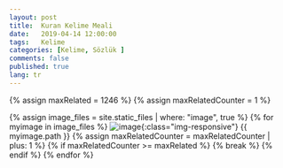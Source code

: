 ```yaml
---
layout: post
title:  Kuran Kelime Meali
date:   2019-04-14 12:00:00
tags:   Kelime
categories: [Kelime, Sözlük ]
comments: false
published: true
lang: tr
---
```



<link rel="stylesheet" href="https://maxcdn.bootstrapcdn.com/bootstrap/3.3.7/css/bootstrap.min.css">
<!-- Opsiyonel tema -->
<link rel="stylesheet" href="https://maxcdn.bootstrapcdn.com/bootstrap/3.3.7/css/bootstrap-theme.min.css">



{% assign maxRelated = 1246 %}
{% assign maxRelatedCounter = 1 %}


{% assign image_files = site.static_files | where: "image", true %}
{% for myimage in image_files %}
![image]({{base.url}}/assets/kuran/maxRelatedCounter.jpg){:class="img-responsive"}
  {{ myimage.path }}
{% assign maxRelatedCounter = maxRelatedCounter | plus: 1 %}
      {% if maxRelatedCounter >= maxRelated %}
        {% break %}
      {% endif %}
{% endfor %}




<script src="https://ajax.googleapis.com/ajax/libs/jquery/1.11.2/jquery.min.js"></script> 
<script src="https://maxcdn.bootstrapcdn.com/bootstrap/3.3.7/js/bootstrap.min.js"></script>

